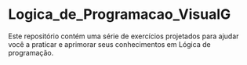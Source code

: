 # Logica_de_Programacao_VisualG
Este repositório contém uma série de exercícios projetados para ajudar você a praticar e aprimorar seus conhecimentos em Lógica de programação.
